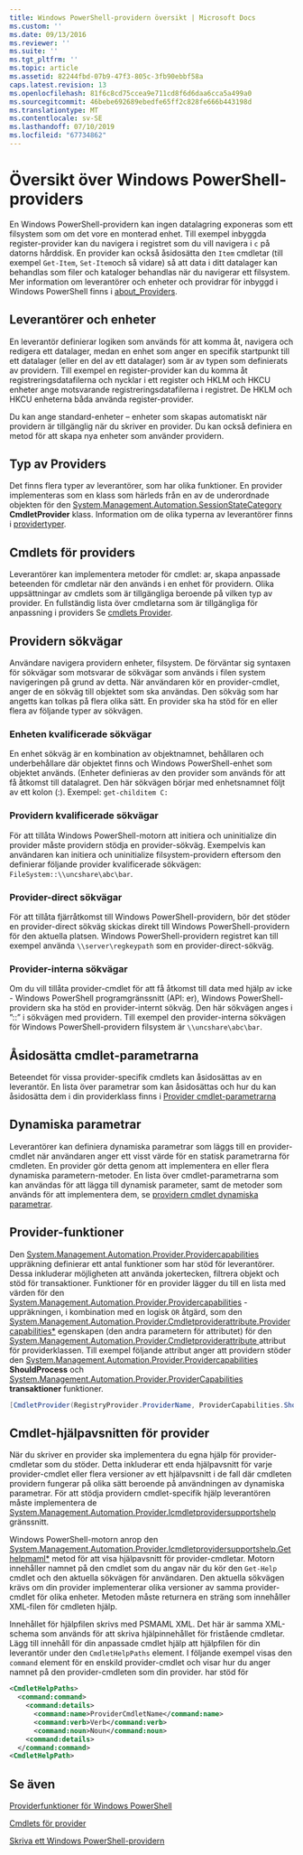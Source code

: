 ```yaml
---
title: Windows PowerShell-providern översikt | Microsoft Docs
ms.custom: ''
ms.date: 09/13/2016
ms.reviewer: ''
ms.suite: ''
ms.tgt_pltfrm: ''
ms.topic: article
ms.assetid: 82244fbd-07b9-47f3-805c-3fb90ebbf58a
caps.latest.revision: 13
ms.openlocfilehash: 81f6c8cd75ccea9e711cd8f6d6daa6cca5a499a0
ms.sourcegitcommit: 46bebe692689ebedfe65ff2c828fe666b443198d
ms.translationtype: MT
ms.contentlocale: sv-SE
ms.lasthandoff: 07/10/2019
ms.locfileid: "67734862"
---
```

# <a name="windows-powershell-provider-overview"></a>Översikt över Windows PowerShell-providers

En Windows PowerShell-providern kan ingen datalagring exponeras som ett filsystem som om det vore en monterad enhet. Till exempel inbyggda register-provider kan du navigera i registret som du vill navigera i `c` på datorns hårddisk. En provider kan också åsidosätta den `Item` cmdletar (till exempel `Get-Item`, `Set-Item`och så vidare) så att data i ditt datalager kan behandlas som filer och kataloger behandlas när du navigerar ett filsystem. Mer information om leverantörer och enheter och providrar för inbyggd i Windows PowerShell finns i [about_Providers](/powershell/module/microsoft.powershell.core/about/about_providers).

## <a name="providers-and-drives"></a>Leverantörer och enheter

En leverantör definierar logiken som används för att komma åt, navigera och redigera ett datalager, medan en enhet som anger en specifik startpunkt till ett datalager (eller en del av ett datalager) som är av typen som definierats av providern. Till exempel en register-provider kan du komma åt registreringsdatafilerna och nycklar i ett register och HKLM och HKCU enheter ange motsvarande registreringsdatafilerna i registret. De HKLM och HKCU enheterna båda använda register-provider.

Du kan ange standard-enheter – enheter som skapas automatiskt när providern är tillgänglig när du skriver en provider. Du kan också definiera en metod för att skapa nya enheter som använder providern.

## <a name="type-of-providers"></a>Typ av Providers

Det finns flera typer av leverantörer, som har olika funktioner. En provider implementeras som en klass som härleds från en av de underordnade objekten för den [System.Management.Automation.SessionStateCategory](/dotnet/api/system.management.automation.sessionstatecategory?view=pscore-6.2.0) **CmdletProvider** klass. Information om de olika typerna av leverantörer finns i [providertyper](./provider-types.md).

## <a name="provider-cmdlets"></a>Cmdlets för providers

Leverantörer kan implementera metoder för cmdlet: ar, skapa anpassade beteenden för cmdletar när den används i en enhet för providern. Olika uppsättningar av cmdlets som är tillgängliga beroende på vilken typ av provider. En fullständig lista över cmdletarna som är tillgängliga för anpassning i providers Se [cmdlets Provider](./provider-cmdlets.md).

## <a name="provider-paths"></a>Providern sökvägar

Användare navigera providern enheter, filsystem. De förväntar sig syntaxen för sökvägar som motsvarar de sökvägar som används i filen system navigeringen på grund av detta. När användaren kör en provider-cmdlet, anger de en sökväg till objektet som ska användas. Den sökväg som har angetts kan tolkas på flera olika sätt. En provider ska ha stöd för en eller flera av följande typer av sökvägen.

### <a name="drive-qualified-paths"></a>Enheten kvalificerade sökvägar

En enhet sökväg är en kombination av objektnamnet, behållaren och underbehållare där objektet finns och Windows PowerShell-enhet som objektet används. (Enheter definieras av den provider som används för att få åtkomst till datalagret. Den här sökvägen börjar med enhetsnamnet följt av ett kolon (:). Exempel: `get-childitem C:`

### <a name="provider-qualified-paths"></a>Providern kvalificerade sökvägar

För att tillåta Windows PowerShell-motorn att initiera och uninitialize din provider måste providern stödja en provider-sökväg. Exempelvis kan användaren kan initiera och uninitialize filsystem-providern eftersom den definierar följande provider kvalificerade sökvägen: `FileSystem::\\uncshare\abc\bar`.

### <a name="provider-direct-paths"></a>Provider-direct sökvägar

För att tillåta fjärråtkomst till Windows PowerShell-providern, bör det stöder en provider-direct sökväg skickas direkt till Windows PowerShell-providern för den aktuella platsen. Windows PowerShell-providern registret kan till exempel använda `\\server\regkeypath` som en provider-direct-sökväg.

### <a name="provider-internal-paths"></a>Provider-interna sökvägar

Om du vill tillåta provider-cmdlet för att få åtkomst till data med hjälp av icke - Windows PowerShell programgränssnitt (API: er), Windows PowerShell-providern ska ha stöd en provider-internt sökväg. Den här sökvägen anges i ”::” i sökvägen med providern. Till exempel den provider-interna sökvägen för Windows PowerShell-providern filsystem är `\\uncshare\abc\bar`.

## <a name="overriding-cmdlet-parameters"></a>Åsidosätta cmdlet-parametrarna

Beteendet för vissa provider-specifik cmdlets kan åsidosättas av en leverantör. En lista över parametrar som kan åsidosättas och hur du kan åsidosätta dem i din providerklass finns i [Provider cmdlet-parametrarna](./provider-cmdlet-parameters.md)

## <a name="dynamic-parameters"></a>Dynamiska parametrar

Leverantörer kan definiera dynamiska parametrar som läggs till en provider-cmdlet när användaren anger ett visst värde för en statisk parametrarna för cmdleten. En provider gör detta genom att implementera en eller flera dynamiska parametern-metoder. En lista över cmdlet-parametrarna som kan användas för att lägga till dynamisk parameter, samt de metoder som används för att implementera dem, se [providern cmdlet dynamiska parametrar](./provider-cmdlet-dynamic-parameters.md).

## <a name="provider-capabilities"></a>Provider-funktioner

Den [System.Management.Automation.Provider.Providercapabilities](/dotnet/api/System.Management.Automation.Provider.ProviderCapabilities) uppräkning definierar ett antal funktioner som har stöd för leverantörer. Dessa inkluderar möjligheten att använda jokertecken, filtrera objekt och stöd för transaktioner. Funktioner för en provider lägger du till en lista med värden för den [System.Management.Automation.Provider.Providercapabilities](/dotnet/api/System.Management.Automation.Provider.ProviderCapabilities) -uppräkningen, i kombination med en logisk `OR` åtgärd, som den [ System.Management.Automation.Provider.Cmdletproviderattribute.Providercapabilities*](/dotnet/api/System.Management.Automation.Provider.CmdletProviderAttribute.ProviderCapabilities) egenskapen (den andra parametern för attributet) för den [System.Management.Automation.Provider.Cmdletproviderattribute ](/dotnet/api/System.Management.Automation.Provider.CmdletProviderAttribute) attribut för providerklassen. Till exempel följande attribut anger att providern stöder den [System.Management.Automation.Provider.Providercapabilities](/dotnet/api/System.Management.Automation.Provider.ProviderCapabilities?view=pscore-6.2.0) **ShouldProcess** och [ System.Management.Automation.Provider.ProviderCapabilities](/dotnet/api/System.Management.Automation.Provider.ProviderCapabilities?view=pscore-6.2.0) **transaktioner** funktioner.

```csharp
[CmdletProvider(RegistryProvider.ProviderName, ProviderCapabilities.ShouldProcess | ProviderCapabilities.Transactions)]

```

## <a name="provider-cmdlet-help"></a>Cmdlet-hjälpavsnitten för provider

När du skriver en provider ska implementera du egna hjälp för provider-cmdletar som du stöder. Detta inkluderar ett enda hjälpavsnitt för varje provider-cmdlet eller flera versioner av ett hjälpavsnitt i de fall där cmdleten providern fungerar på olika sätt beroende på användningen av dynamiska parametrar. För att stödja providern cmdlet-specifik hjälp leverantören måste implementera de [System.Management.Automation.Provider.Icmdletprovidersupportshelp](/dotnet/api/System.Management.Automation.Provider.ICmdletProviderSupportsHelp) gränssnitt.

Windows PowerShell-motorn anrop den [System.Management.Automation.Provider.Icmdletprovidersupportshelp.Gethelpmaml*](/dotnet/api/System.Management.Automation.Provider.ICmdletProviderSupportsHelp.GetHelpMaml) metod för att visa hjälpavsnitt för provider-cmdletar. Motorn innehåller namnet på den cmdlet som du angav när du kör den `Get-Help` cmdlet och den aktuella sökvägen för användaren. Den aktuella sökvägen krävs om din provider implementerar olika versioner av samma provider-cmdlet för olika enheter. Metoden måste returnera en sträng som innehåller XML-filen för cmdleten hjälp.

Innehållet för hjälpfilen skrivs med PSMAML XML. Det här är samma XML-schema som används för att skriva hjälpinnehållet för fristående cmdletar. Lägg till innehåll för din anpassade cmdlet hjälp att hjälpfilen för din leverantör under den `CmdletHelpPaths` element. I följande exempel visas den `command` element för en enskild provider-cmdlet och visar hur du anger namnet på den provider-cmdleten som din provider. har stöd för

```xml
<CmdletHelpPaths>
  <command:command>
    <command:details>
      <command:name>ProviderCmdletName</command:name>
      <command:verb>Verb</command:verb>
      <command:noun>Noun</command:noun>
    <command:details>
  </command:command>
<CmdletHelpPath>
```

## <a name="see-also"></a>Se även

[Providerfunktioner för Windows PowerShell](./provider-types.md)

[Cmdlets för provider](./provider-cmdlets.md)

[Skriva ett Windows PowerShell-providern](./writing-a-windows-powershell-provider.md)